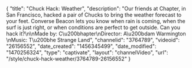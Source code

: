 {
    "title": "Chuck Hack: Weather",
    "description": "Our friends at Chapter, in San Francisco, hacked a pair of Chucks to bring the weather forecast to your feet. Converse Beacon lets you know when rain is coming, when the surf is just right, or when conditions are perfect to get outside. Can you hack it?\n\nMade by: C\u200bhapter\nDirector: A\u200bdam Warmington \nMusic: T\u200bhe Strange Land",
    "channelid": "3764789",
    "videoid": "26156552",
    "date_created": "1456345499",
    "date_modified": "1470256324",
    "type": "captivate",
    "layout": "channelVideo",
    "url": "\/style\/chuck-hack-weather\/3764789-26156552"
}